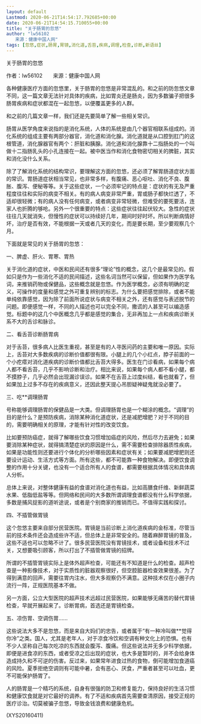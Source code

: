 ```yaml
---
layout: default
Lastmod: 2020-06-21T14:54:17.792685+00:00
date: 2020-06-21T14:54:15.710055+00:00
title: "关于肠胃的忽悠"
author: "lw56102
　　来源：健康中国人网"
tags: [忽悠,症状,肠胃,胃镜,消化道,舌苔,疾病,调理,检查,诊断,新语丝]
---
```


关于肠胃的忽悠

作者：lw56102　　来源：健康中国人网

各种健康医疗方面的忽悠里，关于肠胃的忽悠是非常混乱的。和之前的防忽悠文章不同，这一篇文章无法针对具体的疾病，比如胃炎还是肠炎，因为多数骗子把很多肠胃疾病和症状都混在一起忽悠，以便覆盖更多的人群。

和之前的几篇文章一样，我们还是先要简单了解一些相关常识。

肠胃从医学角度来说指的是消化系统，人体的系统是由几个器官相联系组成的。消化系统的组成主要有两部分器官，消化道和消化腺。消化道就是从口腔到肛门的这根管道，消化腺器官有两个：肝脏和胰腺。消化道和消化腺靠十二指肠处的一个叫做十二指肠乳头的小孔连接在一起。被中医当作和消化食物密切相关的脾脏，其实和消化没什么关系。

除了了解消化系统的结构常识，要理解这方面的忽悠，还必须了解胃肠道症状方面的常识。胃肠道症状相当常见，也非常多样，有腹痛、恶心呕吐、消化不良、腹胀、腹泻、便秘等等。关于这些症状，一个必须牢记的特点是：症状的有无及严重程度往往和实际的病变不相关。有的病人病变非常严重，胃或肠子都快烂透了，不适却很轻微；有的病人没有任何病变，或者病变非常轻微，但难受的要死要活，连家人也折腾的够呛。另外一个很重要的特点：这些症状往往起伏较大。急性的症状往往几天就消失，但慢性的症状可以持续好几年，期间时好时坏。所以判断病情好坏，治疗是否有效，不能根据一天或者几天的变化，而是要长期，至少要观察几个月。

下面就是常见的关于肠胃的忽悠：

一、脾虚、肝火、胃寒、胃热

关于消化道的症状，中医和民间还有很多“理论”性的概念，这几个是最常见的。假如只是作为一些消化不适的民间描述，这些名词当然可以保留，但如果作为医学名词，来推销药物或保健品，这些概念就是忽悠。作为医学概念，必须有明确的定义，可操作的度量和感觉之外可重复辨别的标志。为什么要把感觉排除，或者不能单纯依靠感觉，因为除了前面所说症状与病变不相关之外，还有感觉与表述脱节的问题。即便感觉一样，不同的人描述也可以完全不同，撒谎的人甚至可以编造感觉。标题中的这几个中医概念几乎都是感觉的集合，无非再加上一点和疾病诊断关系不大的舌诊和脉诊。

二、看舌苔诊断肠胃病

对于舌苔，很多病人比医生重视，甚至是有的人寻医问药的主要和唯一原因。实际上，舌苔对大多数疾病的诊断价值都很有限。小腿上的几个小红点，脖子前面的一个小疙瘩对消化道疾病的诊断价值都比舌苔大得多。医生在门诊看病，如果每个病人都不看舌苔，几乎不影响诊断和治疗。相比来说，如果每个病人都不看小腿，都不摸脖子，几乎必然会出现漏诊误诊。如果不在舌苔上过度纠结，看也就看了，但如果加上过多不存在的疾病意义，还因此整天提心吊胆疑神疑鬼就没必要了。

三、吃**调理肠胃

号称能够调理肠胃的保健品是一大类。但调理肠胃也是一个糊涂的概念。“调理”的目的是什么？是预防疾病，消除某种消化道症状，还是减肥增肥？对于不同的目的，需要明确相关的原理，才能有针对性的改变饮食。

比如要预防癌症，就得了解哪些饮食习惯增加癌症的风险，然后尽力去避免；如果要消除某种症状，就得搞清楚症状的原因是什么，需不需要检查排除器质性疾病，如果是功能性则还要进行个体化的分析哪些因素和症状有关；如果要减肥增肥则还要设计运动、生活方式等方面。所有这些，都不可能靠一种食物解决。即便饮食调整的作用十分关键，也没有一个适合所有人的食谱，都需要根据具体情况和具体病人分析。

总体上来说，对整体健康有益的食谱对消化道也有益，比如高膳食纤维、新鲜蔬菜水果、低脂低盐等等。但网络和民间的大多数所谓调理食谱都没有什么科学依据，多数是捕风捉影的道听途说，或者是个别商家的推销而已。不值得实践和探讨。

四、不插管做胃镜

这个忽悠主要来自部分民营医院。胃镜是当前诊断上消化道疾病的金标准，尽管当前的技术条件还会造成些许不适，但总体上是非常安全的。随着麻醉胃镜的普及，这些不适也可以忽略不计了。很多民营医院没有胃镜技术，或者设备和技术不过关，又想要吸引顾客，所以打出了不插管做胃镜的招牌。

所谓的不插管胃镜实际上是体外超声检查，可能还有不知道是什么的检查。超声检查是一种影像技术，对于实质性的脏器观察很好，但空腔脏器检查效果很差。为了得到满意的回声，需要往胃内注水，但大多观察仍不满意。这种技术仅在小圈子内流行一阵，正规医院基本不做。

另一方面，公立大型医院的超声技术远超过民营医院，如果能够无痛苦的替代胃镜检查，早就开展起来了。诊断胃病，首选还是胃镜检查。

五、凉伤胃、空调伤胃……

这些说法大多不是忽悠，而是来自大妈们的忠告，或者属于“有一种冷叫做**觉得你冷”之类。国人，尤其是老年人，对于凉食冷饮和空调有种文化上的恐惧。也有不少人坚称自己每次吃凉的东西就会腹泻、腹痛。但这些说法并无多少科学依据，即便是进食凉的东西，或者受凉之后出现的症状，也大多是暂时的，并不会给身体造成持久和不可逆的伤害。反过来，如果常年进食过热的食物，倒可能增加食道癌的风险。夏季拒绝空调则有可能中暑，会有恶心、厌食，严重者甚至可以吐血，更不可能保护肠胃了。

人的肠胃是一个精巧的系统，自身有很强的防卫和修复能力，保持良好的生活习惯和健康饮食就是对它最好的调养。有了不适和疾病首先需要查清原因，接受正规的医疗诊治。切莫被骗子忽悠，导致金钱浪费和健康危机。

(XYS20160411)

